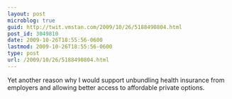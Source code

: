 ```yaml
---
layout: post
microblog: true
guid: http://twit.vmstan.com/2009/10/26/5188490804.html
post_id: 3049810
date: 2009-10-26T18:55:56-0600
lastmod: 2009-10-26T18:55:56-0600
type: post
url: /2009/10/26/5188490804.html
---
```

Yet another reason why I would support unbundling health insurance from employers and allowing better access to affordable private options.
